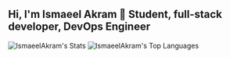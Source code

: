 ## Hi, I'm Ismaeel Akram 👋 Student, full-stack developer, DevOps Engineer

![IsmaeelAkram's Stats](https://github-readme-stats.vercel.app/api?username=IsmaeelAkram&theme=gotham&show_icons=true&hide_border=true&count_private=true)
![IsmaeelAkram's Top Languages](https://github-readme-stats.vercel.app/api/top-langs/?username=IsmaeelAkram&theme=gotham&show_icons=true&hide_border=true&layout=compact)
<!--
**IsmaeelAkram/IsmaeelAkram** is a ✨ _special_ ✨ repository because its `README.md` (this file) appears on your GitHub profile.

Here are some ideas to get you started:

- 🔭 I’m currently working on ...
- 🌱 I’m currently learning ...
- 👯 I’m looking to collaborate on ...
- 🤔 I’m looking for help with ...
- 💬 Ask me about ...
- 📫 How to reach me: ...
- 😄 Pronouns: ...
- ⚡ Fun fact: ...
-->
